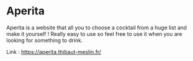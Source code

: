 # Aperita #

Aperita is a website that all you to choose a cocktail from a huge list and make it yourself ! Really easy to use so feel free to use it when you are looking for something to drink.

Link : https://aperita.thibaut-meslin.fr/
